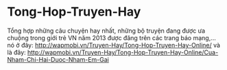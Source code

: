 Tong-Hop-Truyen-Hay
===================

Tổng hợp những câu chuyện hay nhất, những bộ truyện đang được ưa chuộng trong giới trẻ VN năm 2013 được đăng trên các trang báo mạng,... nó ở đây: http://wapmobi.vn/Truyen-Hay/Tong-Hop-Truyen-Hay-Online/  và là đây: http://wapmobi.vn/Truyen-Hay/Tong-Hop-Truyen-Hay-Online/Cua-Nham-Chi-Hai-Duoc-Nham-Em-Gai
